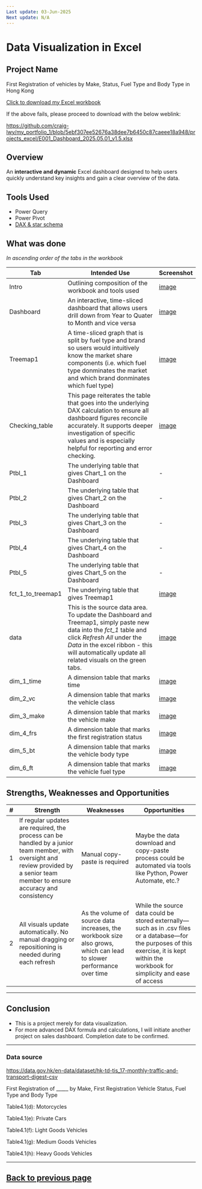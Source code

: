 ```yaml
---
Last update: 03-Jun-2025
Next update: N/A
---
```


# Data Visualization in Excel


## Project Name
First Registration of vehicles by Make, Status, Fuel Type and Body Type in Hong Kong

[Click to download my Excel workbook](projects_excel/E001_Dashboard_2025.05.01_v1.5.xlsx)

If the above fails, please proceed to download with the below weblink:

https://github.com/craig-lwy/my_portfolio_1/blob/5ebf307ee52676a38dee7b6450c87caeee18a948/projects_excel/E001_Dashboard_2025.05.01_v1.5.xlsx


## Overview
An **interactive and dynamic** Excel dashboard designed to help users quickly understand key insights and gain a clear overview of the data.


## Tools Used
- Power Query
- Power Pivot
- [DAX & star schema](images/E001/E001_data_model.png)


## What was done
*In ascending order of the tabs in the workbook*

| Tab | Intended Use | Screenshot |
| --- | ------------ | ---------- |
| Intro | Outlining composition of the workbook and tools used | [image](images/E001/E001_page_01_intro.png) |
| Dashboard | An interactive, time-sliced dashboard that allows users drill down from Year to Quater to Month and vice versa | [image](images/E001/E001_page_02_Dashboard.png) |
| Treemap1 | A time-sliced graph that is split by fuel type and brand so users would intuitively know the market share components (i.e. which fuel type donminates the market and which brand donminates which fuel type) | [image](images/E001/E001_page_03_Treemap1.png) |
| Checking_table | This page reiterates the table that goes into the underlying DAX calculation to ensure all dashboard figures reconcile accurately. It supports deeper investigation of specific values and is especially helpful for reporting and error checking. | [image](images/E001/E001_page_04_Checking_table.png) |
| Ptbl_1 | The underlying table that gives Chart_1 on the Dashboard | - |
| Ptbl_2 | The underlying table that gives Chart_2 on the Dashboard | - |
| Ptbl_3 | The underlying table that gives Chart_3 on the Dashboard | - |
| Ptbl_4 | The underlying table that gives Chart_4 on the Dashboard | - |
| Ptbl_5 | The underlying table that gives Chart_5 on the Dashboard | - |
| fct_1_to_treemap1 | The underlying table that gives Treemap1 | [image](images/E001/E001_page_10_fct_1_to_treemap1.png) |
| data | This is the source data area. To update the Dashboard and Treemap1, simply paste new data into the *fct_1* table and click *Refresh All* under the *Data* in the excel ribbon - this will automatically update all related visuals on the green tabs. | [image](images/E001/E001_page_11_data.png) |
| dim_1_time | A dimension table that marks time | [image](images/E001/E001_page_12_dim_1_time.png) |
| dim_2_vc | A dimension table that marks the vehicle class | [image](images/E001/E001_page_13_dim_2_vc.png) |
| dim_3_make | A dimension table that marks the vehicle make | [image](images/E001/E001_page_14_dim_3_make.png) |
| dim_4_frs | A dimension table that marks the first registration status | [image](images/E001/E001_page_15_dim_4_frs.png) |
| dim_5_bt | A dimension table that marks the vehicle body type | [image](images/E001/E001_page_16_dim_5_bt.png) |
| dim_6_ft | A dimension table that marks the vehicle fuel type | [image](images/E001/E001_page_17_dim_6_ft.png) |


## Strengths, Weaknesses and Opportunities

| # | Strength | Weaknesses | Opportunities |
|---|----------|------------|---------------|
| 1 | If regular updates are required, the process can be handled by a junior team member, with oversight and review provided by a senior team member to ensure accuracy and consistency | Manual copy-paste is required | Maybe the data download and copy-paste process could be automated via tools like Python, Power Automate, etc.? |
| 2 | All visuals update automatically. No manual dragging or repositioning is needed during each refresh | As the volume of source data increases, the workbook size also grows, which can lead to slower performance over time | While the source data could be stored externally—such as in .csv files or a database—for the purposes of this exercise, it is kept within the workbook for simplicity and ease of access |


---

## Conclusion

- This is a project merely for data visualization.
- For more advanced DAX formula and calculations, I will initiate another project on sales dashboard. Completion date to be confirmed.

---


### Data source
https://data.gov.hk/en-data/dataset/hk-td-tis_17-monthly-traffic-and-transport-digest-csv

First Registration of _____ by Make, First Registration Vehicle Status, Fuel Type and Body Type

Table4.1(d): Motorcycles

Table4.1(e): Private Cars

Table4.1(f): Light Goods Vehicles

Table4.1(g): Medium Goods Vehicles

Table4.1(h): Heavy Goods Vehicles


---
[Back to previous page](/projects_excel.md)
---
